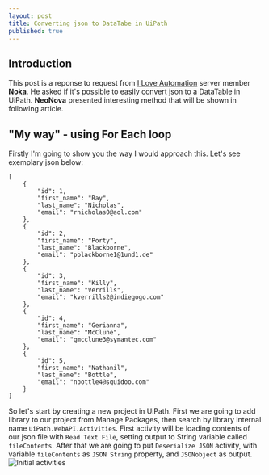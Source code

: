 ```yaml
---
layout: post
title: Converting json to DataTabe in UiPath
published: true
---
```


## Introduction
This post is a reponse to request from [I Love Automation](https://discord.gg/iloveautomation) server member **Noka**. He asked if it's possible to easily convert json to a DataTable in UiPath. **NeoNova** presented interesting method that will be shown in following article.

## "My way" - using For Each loop
Firstly I'm going to show you the way I would approach this. Let's see exemplary json below:
```
[
    {
        "id": 1,
        "first_name": "Ray",
        "last_name": "Nicholas",
        "email": "rnicholas0@aol.com"
    },
    {
        "id": 2,
        "first_name": "Porty",
        "last_name": "Blackborne",
        "email": "pblackborne1@1und1.de"
    },
    {
        "id": 3,
        "first_name": "Killy",
        "last_name": "Verrills",
        "email": "kverrills2@indiegogo.com"
    },
    {
        "id": 4,
        "first_name": "Gerianna",
        "last_name": "McClune",
        "email": "gmcclune3@symantec.com"
    },
    {
        "id": 5,
        "first_name": "Nathanil",
        "last_name": "Bottle",
        "email": "nbottle4@squidoo.com"
    }
]
```
So let's start by creating a new project in UiPath. First we are going to add library to our project from Manage Packages, then search by library internal name `UiPath.WebAPI.Activities`. First activity will be loading contents of our json file with `Read Text File`, setting output to String variable called `fileContents`. After that we are going to put `Deserialize JSON` activity, with variable `fileContents` as `JSON String` property, and `JSONobject` as output.
![Initial activities]({{site.baseurl}}/_posts/initial.png)
